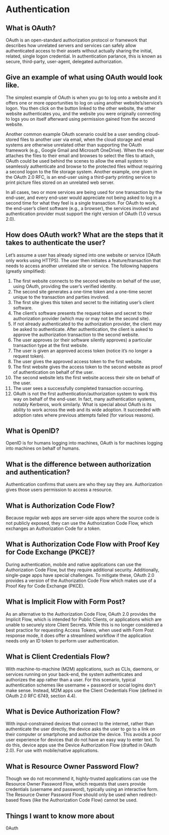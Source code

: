 # Authentication

## What is OAuth?

OAuth is an open-standard authorization protocol or framework that describes how unrelated servers and services can safely allow authenticated access to their assets without actually sharing the initial, related, single logon credential. In authentication parlance, this is known as secure, third-party, user-agent, delegated authorization.

## Give an example of what using OAuth would look like.

The simplest example of OAuth is when you go to log onto a website and it offers one or more opportunities to log on using another website’s/service’s logon. You then click on the button linked to the other website, the other website authenticates you, and the website you were originally connecting to logs you on itself afterward using permission gained from the second website.

Another common example OAuth scenario could be a user sending cloud-stored files to another user via email, when the cloud storage and email systems are otherwise unrelated other than supporting the OAuth framework (e.g., Google Gmail and Microsoft OneDrive). When the end-user attaches the files to their email and browses to select the files to attach, OAuth could be used behind the scenes to allow the email system to seamlessly authenticate and browse to the protected files without requiring a second logon to the file storage system. Another example, one given in the OAuth 2.0 RFC, is an end-user using a third-party printing service to print picture files stored on an unrelated web server.

In all cases, two or more services are being used for one transaction by the end-user, and every end-user would appreciate not being asked to log in a second time for what they feel is a single transaction. For OAuth to work, the end-user’s client software (e.g., a browser), the services involved and authentication provider must support the right version of OAuth (1.0 versus 2.0).

## How does OAuth work? What are the steps that it takes to authenticate the user?

Let’s assume a user has already signed into one website or service (OAuth only works using HTTPS). The user then initiates a feature/transaction that needs to access another unrelated site or service. The following happens (greatly simplified):

1. The first website connects to the second website on behalf of the user, using OAuth, providing the user’s verified identity.
2. The second site generates a one-time token and a one-time secret unique to the transaction and parties involved.
3. The first site gives this token and secret to the initiating user’s client software.
4. The client’s software presents the request token and secret to their authorization provider (which may or may not be the second site).
5. If not already authenticated to the authorization provider, the client may be asked to authenticate. After authentication, the client is asked to approve the authorization transaction to the second website.
6. The user approves (or their software silently approves) a particular transaction type at the first website.
7. The user is given an approved access token (notice it’s no longer a request token).
8. The user gives the approved access token to the first website.
9. The first website gives the access token to the second website as proof of authentication on behalf of the user.
10. The second website lets the first website access their site on behalf of the user.
11. The user sees a successfully completed transaction occurring.
12. OAuth is not the first authentication/authorization system to work this way on behalf of the end-user. In fact, many authentication systems, notably Kerberos, work similarly. What is special about OAuth is its ability to work across the web and its wide adoption. It succeeded with adoption rates where previous attempts failed (for various reasons).

## What is OpenID?

OpenID is for humans logging into machines, OAuth is for machines logging into machines on behalf of humans.

## What is the difference between authorization and authentication?

Authentication confirms that users are who they say they are. Authorization gives those users permission to access a resource.

## What is Authorization Code Flow?

Because regular web apps are server-side apps where the source code is not publicly exposed, they can use the Authorization Code Flow, which exchanges an Authorization Code for a token.

## What is Authorization Code Flow with Proof Key for Code Exchange (PKCE)?

During authentication, mobile and native applications can use the Authorization Code Flow, but they require additional security. Additionally, single-page apps have special challenges. To mitigate these, OAuth 2.0 provides a version of the Authorization Code Flow which makes use of a Proof Key for Code Exchange (PKCE).

## What is Implicit Flow with Form Post?

As an alternative to the Authorization Code Flow, OAuth 2.0 provides the Implicit Flow, which is intended for Public Clients, or applications which are unable to securely store Client Secrets. While this is no longer considered a best practice for requesting Access Tokens, when used with Form Post response mode, it does offer a streamlined workflow if the application needs only an ID token to perform user authentication.

## What is Client Credentials Flow?

With machine-to-machine (M2M) applications, such as CLIs, daemons, or services running on your back-end, the system authenticates and authorizes the app rather than a user. For this scenario, typical authentication schemes like username + password or social logins don't make sense. Instead, M2M apps use the Client Credentials Flow (defined in OAuth 2.0 RFC 6749, section 4.4).

## What is Device Authorization Flow?

With input-constrained devices that connect to the internet, rather than authenticate the user directly, the device asks the user to go to a link on their computer or smartphone and authorize the device. This avoids a poor user experience for devices that do not have an easy way to enter text. To do this, device apps use the Device Authorization Flow (drafted in OAuth 2.0). For use with mobile/native applications.

## What is Resource Owner Password Flow?

Though we do not recommend it, highly-trusted applications can use the Resource Owner Password Flow, which requests that users provide credentials (username and password), typically using an interactive form. The Resource Owner Password Flow should only be used when redirect-based flows (like the Authorization Code Flow) cannot be used.

## Things I want to know more about

0Auth
